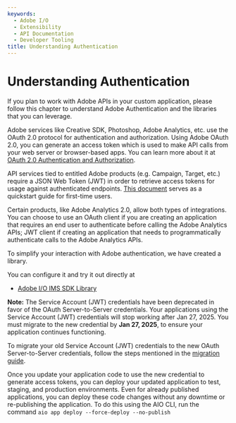 ```yaml
---
keywords:
  - Adobe I/O
  - Extensibility
  - API Documentation
  - Developer Tooling
title: Understanding Authentication
---
```


# Understanding Authentication

If you plan to work with Adobe APIs in your custom application, please follow this chapter to understand Adobe Authentication and the libraries that you can leverage. 

Adobe services like Creative SDK, Photoshop, Adobe Analytics, etc. use the OAuth 2.0 protocol for authentication and authorization. Using Adobe OAuth 2.0, you can generate an access token which is used to make API calls from your web server or browser-based apps. You can learn more about it at [OAuth 2.0 Authentication and Authorization](/developer-console/docs/guides/authentication/OAuth/).

API services tied to entitled Adobe products (e.g. Campaign, Target, etc.) require a JSON Web Token (JWT) in order to retrieve access tokens for usage against authenticated endpoints. [This document](/developer-console/docs/guides/authentication/JWT/) serves as a quickstart guide for first-time users.

Certain products, like Adobe Analytics 2.0, allow both types of integrations. You can choose to use an OAuth client if you are creating an application that requires an end user to authenticate before calling the Adobe Analytics APIs; JWT client if creating an application that needs to programmatically authenticate calls to the Adobe Analytics APIs.

To simplify your interaction with Adobe authentication, we have created a library.

You can configure it and try it out directly at 
- [Adobe I/O IMS SDK Library](https://github.com/adobe/aio-lib-ims)

**Note:** The Service Account (JWT) credentials have been deprecated in favor of the OAuth Server-to-Server credentials. Your applications using the Service Account (JWT) credentials will stop working after Jan 27, 2025. You must migrate to the new credential by **Jan 27, 2025**, to ensure your application continues functioning.

To migrate your old Service Account (JWT) credentials to the new OAuth Server-to-Server credentials, follow the steps mentioned in the [migration guide](https://developer.adobe.com/developer-console/docs/guides/authentication/ServerToServerAuthentication/migration).

Once you update your application code to use the new credential to generate access tokens, you can deploy your updated application to test, staging, and production environments.
Even for already published applications, you can deploy these code changes without any downtime or re-publishing the application. To do this using the AIO CLI, run the command `aio app deploy --force-deploy --no-publish` 


